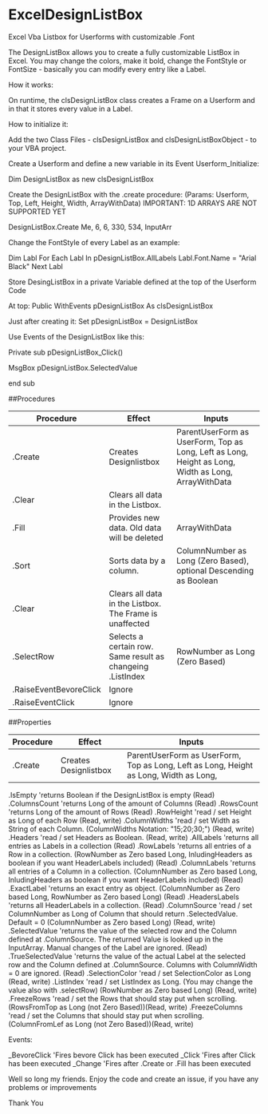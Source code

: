 # ExcelDesignListBox
Excel Vba Listbox for Userforms with customizable .Font

The DesignListBox allows you to create a fully customizable ListBox in Excel. You may change the colors, make it bold,
change the FontStyle or FontSize - basically you can modify every entry like a Label. 

How it works: 

  On runtime, the clsDesignListBox class creates a Frame on a Userform and in that it stores every value in a Label. 

How to initialize it:

  Add the two Class Files - clsDesignListBox and clsDesignListBoxObject - to your VBA project. 

  Create a Userform and define a new variable in its Event Userform_Initialize:

  Dim DesignListBox as new clsDesignListBox

  Create the DesignListBox with the .create procedure:
  (Params: Userform, Top, Left, Height, Width, ArrayWithData)
  IMPORTANT: 1D ARRAYS ARE NOT SUPPORTED YET

  DesignListBox.Create Me, 6, 6, 330, 534, InputArr
  
  Change the FontStyle of every Label as an example:
  
  Dim Labl
  For Each Labl In pDesignListBox.AllLabels
      Labl.Font.Name = "Arial Black"
  Next Labl
  
  Store DesingListBox in a private Variable defined at the top of the Userform Code
  
  At top:
  Public WithEvents pDesignListBox As clsDesignListBox
  
  Just after creating it:
  Set pDesignListBox = DesignListBox
  
  Use Events of the DesignListBox like this:
  
  Private sub pDesignListBox_Click()
  
  MsgBox pDesignListBox.SelectedValue
 
  end sub
  
##Procedures

|  Procedure |  Effect | Inputs |
| ------------ | ------------ | ------------ |
|  .Create    | Creates Designlistbox  | ParentUserForm as UserForm, Top as Long, Left as Long, Height as Long, Width as Long, ArrayWithData | 
|   .Clear   |   Clears all data in the Listbox.  |  |
|   .Fill     |   Provides new data. Old data will be deleted  | ArrayWithData  |
|   .Sort     |   Sorts data by a column. | ColumnNumber as Long (Zero Based), optional Descending as Boolean |
|   .Clear   |   Clears all data in the Listbox. The Frame is unaffected |  |
|   .SelectRow   |  Selects a certain row. Same result as changeing .ListIndex |  RowNumber as Long (Zero Based) |
|   .RaiseEventBevoreClick  |  Ignore |  |
|   .RaiseEventClick  |  Ignore |  |

    
##Properties

|  Procedure |  Effect | Inputs |
| ------------ | ------------ | ------------ |
|  .Create    | Creates Designlistbox  | ParentUserForm as UserForm, Top as Long, Left as Long, Height as Long, Width as Long, 
  
  .IsEmpty                'returns Boolean if the DesignListBox is empty (Read) 
  .ColumnsCount           'returns Long of the amount of Columns (Read)
  .RowsCount              'returns Long of the amount of Rows (Read)
  .RowHeight              'read / set Height as Long of each Row (Read, write)
  .ColumnWidths           'read / set Width as String of each Column. (ColumnWidths Notation: "15;20;30;") (Read, write)
  .Headers                'read / set Headers as Boolean. (Read, write)
  .AllLabels              'returns all entries as Labels in a collection (Read)
  .RowLabels              'returns all entries of a Row in a collection. (RowNumber as Zero based Long, InludingHeaders as boolean if you want HeaderLabels included) (Read)
  .ColumnLabels           'returns all entries of a Column in a collection. (ColumnNumber as Zero based Long, InludingHeaders as boolean if you want HeaderLabels included) (Read)
  .ExactLabel             'returns an exact entry as object. (ColumnNumber as Zero based Long, RowNumber as Zero based Long) (Read)
  .HeadersLabels          'returns all HeaderLabels in a collection. (Read)
  .ColumnSource           'read / set ColumnNumber as Long of Column that should return .SelectedValue. Default = 0 (ColumnNumber as Zero based Long) (Read, write)
  .SelectedValue          'returns the value of the selected row and the Column defined at .ColumnSource. The returned Value is looked up in the InputArray. Manual changes of the Label are ignored. (Read)
  .TrueSelectedValue      'returns the value of the actual Label at the selected row and the Column defined at .ColumnSource. Columns with ColumnWidth = 0 are ignored. (Read)
  .SelectionColor         'read / set SelectionColor as Long (Read, write)
  .ListIndex              'read / set ListIndex as Long. (You may change the value also with .selectRow) (RowNumber as Zero based Long) (Read, write)
  .FreezeRows             'read / set the Rows that should stay put when scrolling. (RowsFromTop as Long (not Zero Based))(Read, write)
  .FreezeColumns          'read / set the Columns that should stay put when scrolling. (ColumnFromLef as Long (not Zero Based))(Read, write)
  
Events:
  
  _BevoreClick            'Fires bevore Click has been executed
  _Click                  'Fires after Click has been executed
  _Change                 'Fires after .Create or .Fill has been executed
  
Well so long my friends. Enjoy the code and create an issue, if you have any problems or improvements

Thank You
  
  
